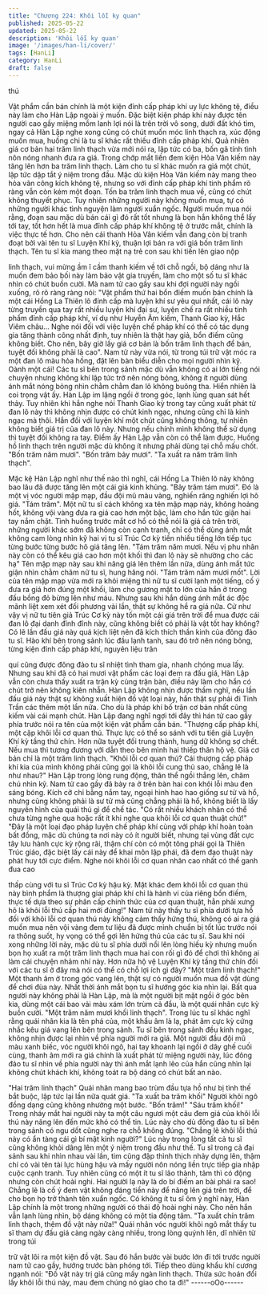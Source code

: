 ```yaml
---
title: "Chương 224: Khôi lỗi ky quan"
published: 2025-05-22
updated: 2025-05-22
description: 'Khôi lỗi ky quan'
image: '/images/han-li/cover/'
tags: [HanLi]
category: HanLi
draft: false
---
```


thú

Vật phẩm cần bán chính là một kiện đỉnh cấp pháp khí uy lực
không tệ, điều này làm cho Hàn Lập ngoài ý muốn.
Đặc biệt kiện pháp khí này được tên người cao gầy miệng mồm
lanh lợi nói là trên trời vô song, dưới đất khó tìm, ngay cả Hàn
Lập nghe xong cũng có chút muốn móc linh thạch ra, xúc động
muốn mua, huống chi là tu sĩ khác rất thiếu đỉnh cấp pháp khí.
Quả nhiên giá cơ bản hai trăm linh thạch vừa mới nói ra, lập tức
có ba, bốn gã tính tình nôn nóng nhanh đưa ra giá. Trong chớp
mắt liền đem kiện Hỏa Vân kiếm này tăng lên hơn ba trăm linh
thạch. Làm cho tu sĩ khác muốn ra giá một chút, lập tức dập tắt ý
niệm trong đầu.
Mặc dù kiện Hỏa Vân kiếm này mang theo hỏa vân công kích
không tệ, nhưng so với đỉnh cấp pháp khí tinh phẩm rõ ràng vẫn
còn kém một đoạn. Tốn ba trăm linh thạch mua về, cũng có chút
không thuyết phục.
Tuy nhiên những người này không muốn mua, tự có những người
khác tình nguyện làm người xuẩn ngốc.
Người muốn mua nói rằng, đoạn sau mặc dù bán cái gì đó rất tốt
nhưng là bọn hắn không thể lấy tới tay, tốt hơn hết là mua đỉnh
cấp pháp khí không tệ ở trước mắt, chính là việc thực tế hơn.
Cho nên cái thanh Hỏa Vân kiếm vẫn đang còn bị tranh đoạt bởi
vài tên tu sĩ Luyện Khí kỳ, thuận lợi bán ra với giá bốn trăm linh
thạch.
Tên tu sĩ kia mang theo mặt nạ trẻ con sau khi tiến lên giao nộp

linh thạch, vui mừng ầm ĩ cầm thanh kiếm về tới chỗ ngồi, bộ
dáng như là muốn đem bảo bối này làm bảo vật gia truyền, làm
cho một số tu sĩ khác nhìn có chút buồn cười.
Mà nam tử cao gầy sau khi đợi người này ngồi xuống, rõ rõ ràng
ràng nói:
"Vật phẩm thứ hai bổn điếm muốn bán chính là một cái Hồng La
Thiên lô đỉnh cấp mà luyện khí sư yêu quí nhất, cái lô này từng
truyền qua tay rất nhiều luyện khí đại sư, luyện chế ra rất nhiều
tinh phẩm đỉnh cấp pháp khí, ví dụ như Huyễn Âm kiếm, Thanh
Giao kỳ, Hắc Viêm châu… Nghe nói đối với việc luyện chế pháp
khí có thể có tác dụng gia tăng thành công nhất định, tuy nhiên là
thật hay giả, bổn điếm cũng không biết. Cho nên, bây giờ lấy giá
cơ bản là bốn trăm linh thạch để bán, tuyệt đối không phải là cao".
Nam tử này vừa nói, từ trong túi trữ vật móc ra một đan lô màu
hỏa hồng, đặt lên bàn biểu diễn cho mọi người nhìn kỹ.
Oành một cái! Các tu sĩ bên trong sảnh mặc dù vẫn không có ai
lớn tiếng nói chuyện nhưng không khí lập tức trở nên nóng bỏng,
không ít người dùng ánh mắt nóng bỏng nhìn chằm chằm đan lô
không buông tha. Hiển nhiên là coi trọng vật ấy.
Hàn Lập im lặng ngồi ở trong góc, lạnh lùng quan sát hết thảy.
Tuy nhiên khi hắn nghe nói Thanh Giao kỳ trong tay cũng xuất
phát từ đan lô này thì không nhịn được có chút kinh ngạc, nhưng
cũng chỉ là kinh ngạc mà thôi.
Hắn đối với luyện khí một chút cũng không thông, tự nhiên không
biết giá trị của đan lô này. Nhưng nếu chính mình không thể sử
dụng thì tuyệt đối không ra tay. Điểm ấy Hàn Lập vẫn còn có thể
làm được. Huống hồ linh thạch trên người mặc dù không ít nhưng
phải dùng tại chỗ mấu chốt.
"Bốn trăm năm mươi".
"Bốn trăm bảy mươi".
"Ta xuất ra năm trăm linh thạch".

Mặc kệ Hàn Lập nghĩ như thế nào thì nghĩ, cái Hồng La Thiên lô
này không bao lâu đã được tăng lên một cái giá kinh khủng.
"Bảy trăm tám mươi".
Đó là một vị vóc người mập mạp, đầu đội mũ màu vàng, nghiến
răng nghiến lợi hô giá.
"Tám trăm".
Một nữ tu sĩ cách không xa tên mập mạp này, không hoảng hốt,
không vội vàng đưa ra giá cao hơn một bậc, làm cho hắn tức giận
hai tay nắm chặt.
Tình huống trước mắt cơ hồ có thể nói là giá cả trên trời, những
người khác sớm đã không còn cạnh tranh, chỉ có thể dùng ánh
mắt không cam lòng nhìn kỹ hai vị tu sĩ Trúc Cơ kỳ tiền nhiều
tiếng lớn tiếp tục từng bước từng bước hô giá tăng lên.
"Tám trăm năm mươi. Nếu vị phu nhân này còn có thể kêu giá
cao hơn một khối thì đan lô này sẽ nhường cho các hạ" Tên mập
mạp này sau khi nâng giá lên thêm lần nữa, dùng ánh mắt tức
giận nhìn chằm chăm nữ tu sĩ, hung hăng nói.
"Tám trăm năm mươi mốt".
Lời của tên mập mạp vừa mới ra khỏi miệng thì nữ tu sĩ cười lạnh
một tiếng, cố ý đưa ra giá hơn đúng một khối, làm cho gương mặt
to lớn của hắn ở trong đấu bồng đỏ bừng lên như máu. Nhưng
sau khi hắn dùng ánh mắt ác độc mãnh liệt xem xét đối phương
vài lần, thật sự không hề ra giá nữa.
Cứ như vậy vị nữ tu tiên giả Trúc Cơ kỳ này tốn một cái giá trên
trời để mua được cái đan lô đại danh đỉnh đỉnh này, cũng không
biết có phải là vật tốt hay không?
Có lẽ lần đấu giá này quá kịch liệt nên đã kích thích thần kinh của
đông đảo tu sĩ. Hào khí bên trong sảnh lúc đầu lạnh tanh, sau đó
trở nên nóng bỏng, từng kiện đỉnh cấp pháp khí, nguyên liệu trân

quí cũng được đông đảo tu sĩ nhiệt tình tham gia, nhanh chóng
mua lấy.
Nhưng sau khi đã có hai mươi vật phẩm các loại đem ra đấu giá,
Hàn Lập vẫn còn chưa thấy xuất ra trận kỳ cùng trận bàn, điều
này làm cho hắn có chút trở nên không kiên nhẫn.
Hàn Lập không nhịn được thầm nghĩ, nếu lần đấu giá này thật sự
không xuất hiện đồ vật loại này, hắn thật sự phải đi Tinh Trần các
thêm một lần nữa. Cho dù là pháp khí bố trận cơ bản nhất cũng
kiếm vài cái mạnh chút.
Hàn Lập đang nghĩ ngợi tới đây thì hán tử cao gầy phía trước nói
ra tên của một kiện vật phẩm cần bán.
"Thượng cấp pháp khí, một cặp khôi lỗi cơ quan thú. Thực lực có
thể so sánh với tu tiên giả Luyện Khí kỳ tầng thứ chín. Hơn nữa
tuyệt đối trung thành, hung dữ không sợ chết. Nếu mua thì tương
đương với dẫn theo bên mình hai thiếp thân hộ vệ. Giá cơ bản chỉ
là một trăm linh thạch.
"Khôi lỗi cơ quan thú? Cái thượng cấp pháp khí kia của mình
không phải cũng gọi là khôi lỗi cung thủ sao, chẳng lẽ là như
nhau?" Hàn Lập trong lòng rung động, thân thể ngồi thẳng lên,
chăm chú nhìn kỹ.
Nam tử cao gầy đã bày ra ở trên bàn hai con khôi lỗi màu đen
sáng bóng. Kích cỡ chỉ bằng nắm tay, ngoại hình hao hao giống
sư tử và hổ, nhưng cũng không phải là sư tử mà cũng chẳng phải
là hổ, không biết là lấy nguyên hình của quái thú gì để chế tác.
"Có rất nhiều khách nhân có thể chưa từng nghe qua hoặc rất ít
khi nghe qua khôi lỗi cơ quan thuật chứ!"
"Đây là một loại đạo pháp luyện chế pháp khí cùng với pháp khí
hoàn toàn bất đồng, mặc dù chúng ta nơi này có ít người biết,
nhưng tại vùng đất cực tây lưu hành cực kỳ rộng rãi, thậm chí còn
có một tông phái gọi là Thiên Trúc giáo, đặc biệt lấy cái này để
khai môn lập phái, đã đem đạo thuật này phát huy tới cực điểm.
Nghe nói khôi lỗi cơ quan nhân cao nhất có thể ganh đua cao

thấp cùng với tu sĩ Trúc Cơ kỳ hậu kỳ. Mặt khác đem khôi lỗi cơ
quan thú này bình phẩm là thượng giai pháp khí chỉ là hành vi của
riêng bổn điếm, thực tế dựa theo sự phân cấp chính thức của cơ
quan thuật, hẳn phải xưng hô là khôi lỗi thú cấp hai mới đúng!"
Nam tử này thấy tu sĩ phía dưới tựa hồ đối với khôi lỗi cơ quan thú
này không cảm thấy hứng thú, không có ai ra giá muốn mua nên
vội vàng đem tư liệu đã được mình chuẩn bị tốt lúc trước nói ra
thông suốt, hy vọng có thể gợi lên hứng thú của các tu sĩ.
Sau khi nói xong những lời này, mặc dù tu sĩ phía dưới nổi lên
lòng hiếu kỳ nhưng muốn bọn họ xuất ra một trăm linh thạch mua
hai con rối gì đó để chơi thì không ai làm cái chuyện nhảm nhí
này. Hơn nữa hộ vệ Luyện Khí kỳ tầng thứ chín đối với các tu sĩ ở
đây mà nói có thể có chỗ lợi ích gì đây?
"Một trăm linh thạch!"
Một thanh âm ở trong góc vang lên, thật sự có người muốn mua
đồ vật dùng để chơi đùa này. Nhất thời ánh mắt bọn tu sĩ hướng
góc kia nhìn lại.
Bất qua người này không phải là Hàn Lập, mà là một người bịt
mặt ngồi ở góc bên kia, dùng một cái bao vải màu xám lớn trùm
cả đầu, là một quái nhân cực kỳ buồn cười.
"Một trăm năm mươi khối linh thạch".
Trong lúc tu sĩ khác nghĩ rằng quái nhân kia là tên phá của, một
khẩu âm là lạ, phát âm cực kỳ cứng nhắc kêu giá vang lên bên
trong sảnh.
Tu sĩ bên trong sảnh đều kinh ngạc, không nhịn được lại nhìn về
phía người mới ra giá.
Một người đầu đội mũ màu xanh biếc, vóc người khôi ngô, hai tay
khoanh lại ngồi ở dãy ghế cuối cùng, thanh âm mới ra giá chính là
xuất phát từ miệng người này, lúc đông đảo tu sĩ nhìn về phía
người này thì ánh mắt lạnh lẽo của hắn cũng nhìn lại không chút
khách khí, không toát ra bộ dáng có chút bất an nào.

"Hai trăm linh thạch" Quái nhân mang bao trùm đầu tựa hồ như bị
tình thế bắt buộc, lập tức lại lần nữa quát giá.
"Ta xuất ba trăm khối" Người khôi ngô đồng dạng cũng không
nhường một bước.
"Bốn trăm!"
"Sáu trăm khối!"
Trong nháy mắt hai người này ta một câu ngươi một câu đem giá
của khôi lỗi thú này nâng lên đến mức khó có thể tin.
Lúc này cho dù đông đảo tu sĩ bên trong sảnh có ngu dốt cũng
nghe ra chỗ không đúng.
"Chẳng lẽ khôi lỗi thú này có ẩn tàng cái gì bí mật kinh người?"
Lúc này trong lòng tất cả tu sĩ cũng không khỏi dâng lên một ý
niệm trong đầu như thế.
Tu sĩ trong cả đại sảnh sau khi nhìn nhau vài lần, tim cũng đập
thình thịch nhảy dựng lên, thậm chí có vài tên tài lực hùng hậu và
mấy người nôn nóng liền trực tiếp gia nhập cuộc cạnh tranh.
Tuy nhiên cũng có một ít tu sĩ lão thành, tâm thì có động nhưng
còn chút hoài nghi.
Hai người lạ này là do bí điếm an bài phái ra sao! Chẳng lẽ là cố ý
đem vật không đáng tiền này để nâng lên giá trên trời, để cho bọn
họ trở thành tên xuẩn ngốc.
Có không ít tu sĩ ôm ý nghĩ này, Hàn Lập chính là một trong
những người có thái độ hoài nghi này. Cho nên hắn vẫn lạnh lùng
nhìn, bộ dáng không có một tia động tâm.
"Ta xuất chín trăm linh thạch, thêm đồ vật này nữa!"
Quái nhân vóc người khôi ngô mắt thấy tu sĩ tham dự đấu giá
càng ngày càng nhiều, trong lòng quýnh lên, dĩ nhiên từ trong túi

trữ vật lôi ra một kiện đồ vật. Sau đó hắn bước vài bước lớn đi tới
trước người nam tử cao gầy, hướng trước bàn phóng tới. Tiếp
theo dùng khẩu khí cương ngạnh nói:
"Đồ vật này trị giá cũng mấy ngàn linh thạch. Thừa sức hoán đổi
lấy khôi lỗi thú này, mau đem chúng nó giao cho ta đi!"
------oOo------
